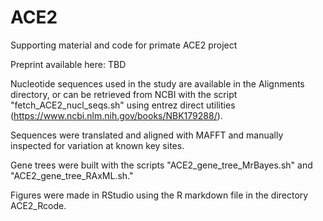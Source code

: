 # ACE2
Supporting material and code for primate ACE2 project

Preprint available here:
TBD

Nucleotide sequences used in the study are available in the Alignments directory, or can be retrieved from NCBI with the script "fetch_ACE2_nucl_seqs.sh" using entrez direct utilities (https://www.ncbi.nlm.nih.gov/books/NBK179288/).

Sequences were translated and aligned with MAFFT and manually inspected for variation at known key sites. 

Gene trees were built with the scripts "ACE2_gene_tree_MrBayes.sh" and "ACE2_gene_tree_RAxML.sh."

Figures were made in RStudio using the R markdown file in the directory ACE2_Rcode.
